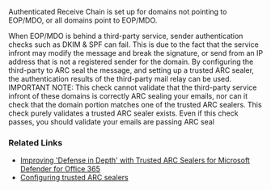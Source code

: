 Authenticated Receive Chain is set up for domains not pointing to EOP/MDO, or all domains point to EOP/MDO.

When EOP/MDO is behind a third-party service, sender authentication checks such as DKIM & SPF can fail. This is due to the fact that the service infront may modify the message and break the signature, or send from an IP address that is not a registered sender for the domain. By configuring the third-party to ARC seal the message, and setting up a trusted ARC sealer, the authentication results of the third-party mail relay can be used. IMPORTANT NOTE: This check cannot validate that the third-party service infront of these domains is correctly ARC sealing your emails, nor can it check that the domain portion matches one of the trusted ARC sealers. This check purely validates a trusted ARC sealer exists. Even if this check passes, you should validate your emails are passing ARC seal

### Related Links

* [Improving 'Defense in Depth' with Trusted ARC Sealers for Microsoft Defender for Office 365](https://techcommunity.microsoft.com/t5/microsoft-defender-for-office/improving-defense-in-depth-with-trusted-arc-sealers-for/ba-p/3440707) 
* [Configuring trusted ARC sealers](https://learn.microsoft.com/en-us/microsoft-365/security/office-365-security/email-authentication-arc-configure?view=o365-worldwide)

